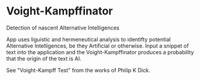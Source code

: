 Voight-Kampffinator
===================

Detection of nascent Alternative Intelligences

App uses liguistic and hermeneutical analysis to identifty potential Alternative Intelligences, be they Artificial or otherwise. Input a snippet of text into the application and the Voight-Kampffinator produces a probability that the origin of the text is AI.

See "Voight-Kampff Test" from the works of Philip K Dick.
